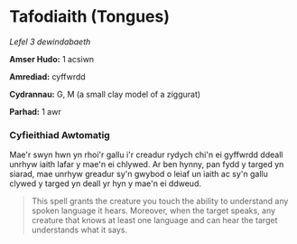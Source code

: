 # Tafodiaith (Tongues)

*Lefel 3 dewindabaeth*

**Amser Hudo:** 1 acsiwn

**Amrediad:** cyffwrdd

**Cydrannau:** G, M (a small clay model of a ziggurat)

**Parhad:** 1 awr

### Cyfieithiad Awtomatig

Mae'r swyn hwn yn rhoi'r gallu i'r creadur rydych chi'n ei gyffwrdd ddeall unrhyw iaith lafar y mae'n ei chlywed. Ar ben hynny, pan fydd y targed yn siarad, mae unrhyw greadur sy'n gwybod o leiaf un iaith ac sy'n gallu clywed y targed yn deall yr hyn y mae'n ei ddweud.

>  This spell grants the creature you touch the ability to understand any spoken language it hears. Moreover, when the target speaks, any creature that knows at least one language and can hear the target understands what it says.